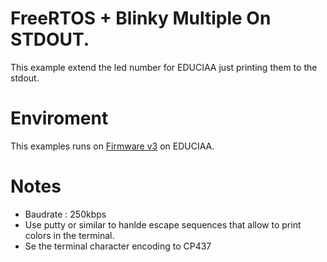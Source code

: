 # FreeRTOS + Blinky Multiple On STDOUT.

This example extend the led number for EDUCIAA just printing them to the stdout.

# Enviroment

This examples runs on [Firmware v3](https://github.com/epernia/firmware_v3) on EDUCIAA.

# Notes

* Baudrate : 250kbps
* Use putty or similar to hanlde escape sequences that allow to print colors in the terminal.
* Se the terminal character encoding to CP437
